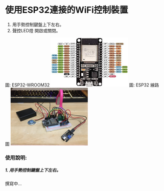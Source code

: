 # 使用ESP32連接的WiFi控制裝置
1. 用手勢控制鍵盤上下左右。
2. 聲控LED燈 開啟或關閉。

圖: ESP32-­WROOM­32
<img src="./ESP-WROOM-32.jpg" width="50%" />
圖: ESP32 線路圖
<img src="./IMG-3786.JPG" width="50%" />


### 使用說明:
##### 1. 用手勢控制鍵盤上下左右。
撰寫中...






